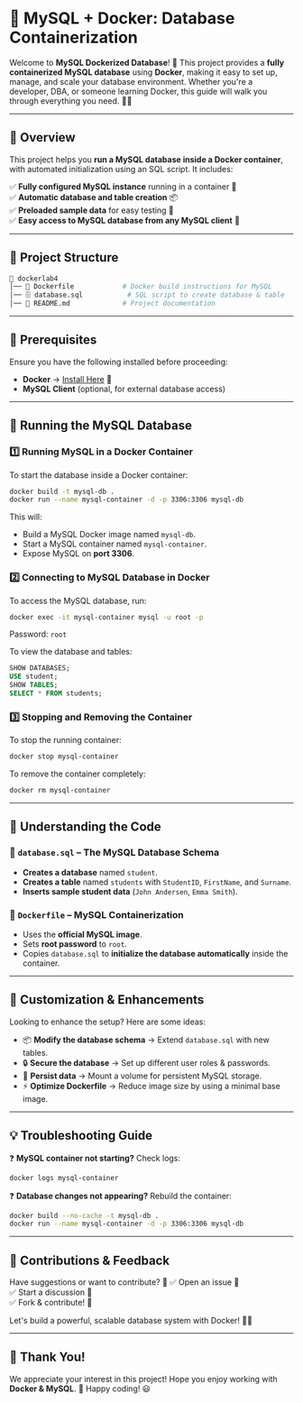 # 🚀 MySQL + Docker: Database Containerization

Welcome to **MySQL Dockerized Database**! 🎉 This project provides a **fully containerized MySQL database** using **Docker**, making it easy to set up, manage, and scale your database environment. Whether you're a developer, DBA, or someone learning Docker, this guide will walk you through everything you need. 🐳✨

---

## 📌 Overview
This project helps you **run a MySQL database inside a Docker container**, with automated initialization using an SQL script. It includes:

✅ **Fully configured MySQL instance** running in a container 🐬  
✅ **Automatic database and table creation** 📦  
✅ **Preloaded sample data** for easy testing 📝  
✅ **Easy access to MySQL database from any MySQL client** 🔗  

---

## 📂 Project Structure
```bash
📂 dockerlab4
│── 📜 Dockerfile            # Docker build instructions for MySQL
│── 🗄️ database.sql           # SQL script to create database & table
│── 📖 README.md             # Project documentation
```

---

## 🔧 Prerequisites
Ensure you have the following installed before proceeding:
- **Docker** → [Install Here](https://www.docker.com/get-started) 🐳  
- **MySQL Client** (optional, for external database access)

---

## 🚀 Running the MySQL Database
### **1️⃣ Running MySQL in a Docker Container**
To start the database inside a Docker container:
```bash
docker build -t mysql-db .
docker run --name mysql-container -d -p 3306:3306 mysql-db
```
This will:
- Build a MySQL Docker image named `mysql-db`.
- Start a MySQL container named `mysql-container`.
- Expose MySQL on **port 3306**.

### **2️⃣ Connecting to MySQL Database in Docker**
To access the MySQL database, run:
```bash
docker exec -it mysql-container mysql -u root -p
```
Password: `root`

To view the database and tables:
```sql
SHOW DATABASES;
USE student;
SHOW TABLES;
SELECT * FROM students;
```

### **3️⃣ Stopping and Removing the Container**
To stop the running container:
```bash
docker stop mysql-container
```
To remove the container completely:
```bash
docker rm mysql-container
```

---

## 📜 Understanding the Code
### **🔹 `database.sql` – The MySQL Database Schema**
- **Creates a database** named `student`.
- **Creates a table** named `students` with `StudentID`, `FirstName`, and `Surname`.
- **Inserts sample student data** (`John Andersen`, `Emma Smith`).

### **🔹 `Dockerfile` – MySQL Containerization**
- Uses the **official MySQL image**.
- Sets **root password** to `root`.
- Copies `database.sql` to **initialize the database automatically** inside the container.

---

## 🎨 Customization & Enhancements
Looking to enhance the setup? Here are some ideas:
- 📦 **Modify the database schema** → Extend `database.sql` with new tables.
- 🔒 **Secure the database** → Set up different user roles & passwords.
- 🚀 **Persist data** → Mount a volume for persistent MySQL storage.
- ⚡ **Optimize Dockerfile** → Reduce image size by using a minimal base image.

---

## 💡 Troubleshooting Guide
❓ **MySQL container not starting?** Check logs:
```bash
docker logs mysql-container
```

❓ **Database changes not appearing?** Rebuild the container:
```bash
docker build --no-cache -t mysql-db .
docker run --name mysql-container -d -p 3306:3306 mysql-db
```

---

## 🙌 Contributions & Feedback
Have suggestions or want to contribute? 🚀
✅ Open an issue 📝  
✅ Start a discussion 💬  
✅ Fork & contribute! 🎉  

Let's build a powerful, scalable database system with Docker! 🐳✨

---

## 🎉 Thank You!
We appreciate your interest in this project! Hope you enjoy working with **Docker & MySQL**. 🚀 Happy coding! 😃

